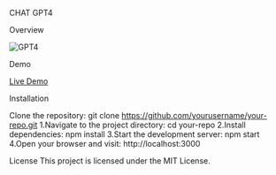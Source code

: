 CHAT GPT4

Overview 

![GPT4](https://github.com/rohitgaikwad-dev/ChatGPT4/assets/61135868/a7f92bf7-981e-4e08-866c-61d8d2f9bb38)

Demo

[Live Demo]([https://your-demo-link.com](https://chat-gpt-4-rohitgaikwad-dev.vercel.app/)https://chat-gpt-4-rohitgaikwad-dev.vercel.app/)


Installation

Clone the repository: git clone https://github.com/yourusername/your-repo.git
1.Navigate to the project directory: cd your-repo
2.Install dependencies: npm install
3.Start the development server: npm start
4.Open your browser and visit: http://localhost:3000

License
This project is licensed under the MIT License.
